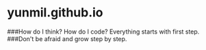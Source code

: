 # yunmil.github.io

###How do I think? How do I code? Everything starts with first step. 
###Don't be afraid and grow step by step. 
